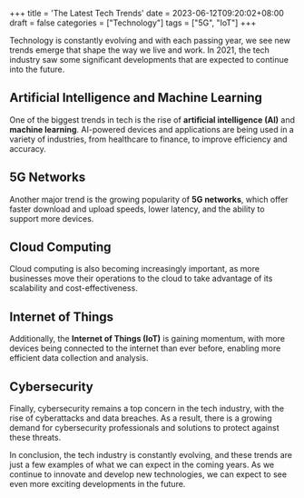 +++
title = 'The Latest Tech Trends'
date = 2023-06-12T09:20:02+08:00
draft = false
categories = ["Technology"]
tags = ["5G", "IoT"]
+++

Technology is constantly evolving and with each passing year, we see new trends emerge that shape the way we live and work. In 2021, the tech industry saw some significant developments that are expected to continue into the future.

## Artificial Intelligence and Machine Learning

One of the biggest trends in tech is the rise of **artificial intelligence (AI)** and **machine learning**. AI-powered devices and applications are being used in a variety of industries, from healthcare to finance, to improve efficiency and accuracy.

## 5G Networks

Another major trend is the growing popularity of **5G networks**, which offer faster download and upload speeds, lower latency, and the ability to support more devices.

## Cloud Computing

Cloud computing is also becoming increasingly important, as more businesses move their operations to the cloud to take advantage of its scalability and cost-effectiveness.

## Internet of Things

Additionally, the **Internet of Things (IoT)** is gaining momentum, with more devices being connected to the internet than ever before, enabling more efficient data collection and analysis.

## Cybersecurity

Finally, cybersecurity remains a top concern in the tech industry, with the rise of cyberattacks and data breaches. As a result, there is a growing demand for cybersecurity professionals and solutions to protect against these threats.

In conclusion, the tech industry is constantly evolving, and these trends are just a few examples of what we can expect in the coming years. As we continue to innovate and develop new technologies, we can expect to see even more exciting developments in the future.
